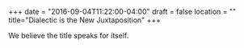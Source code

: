 +++
date = "2016-09-04T11:22:00-04:00"
draft = false
location = ""
title="Dialectic is the New Juxtaposition"
+++

We believe the title speaks for itself.
